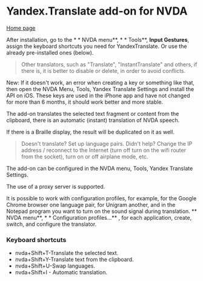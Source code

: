 # Yandex.Translate add-on for NVDA

[Home page](https://github.com/alekssamos/YandexTranslate/)

After installation, go to the * * NVDA menu**, * * Tools**, **Input Gestures**,
assign the keyboard shortcuts you need for YandexTranslate. Or use the already pre-installed ones (below).

> Other translators, such as "Translate", "InstantTranslate" and others,
> if there is, it is better to disable or delete, in order to avoid conflicts.

New: If it doesn't work, an error when creating a key or something like that,
then open the NVDA Menu, Tools, Yandex Translate Settings
and install the API on iOS.
These keys are used 
in the iPhone app and have not changed for more than 6 months,
it should work better and more stable.

The add-on translates the selected text fragment or content from the clipboard, there is an automatic (instant) translation of NVDA speech.

If there is a Braille display, the result will be duplicated on it as well.

> Doesn't translate? Set up language pairs.
> Didn't help?
> Change the IP address / reconnect to the Internet (turn off turn on the wifi router from the socket),
> turn on or off airplane mode, etc.


The add-on can be configured in the NVDA menu, Tools, Yandex Translate Settings.

The use of a proxy server is supported.

It is possible to work with configuration profiles, for example, for the Google Chrome browser one language pair, for Unigram another, and in the Notepad program you want to turn on the sound signal during translation. ** NVDA menu**, * * Configuration profiles...** , for each application, create, switch, and configure the translator.

### Keyboard shortcuts
* nvda+Shift+T-Translate the selected text.
* nvda+Shift+Y-Translate text from the clipboard.
* nvda+Shift+U-Swap languages.
* nvda+Shift+I - Automatic translation.
